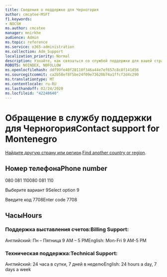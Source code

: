 ```yaml
---
title: Сведения о поддержке для Черногория
author: cmcatee-MSFT
f1.keywords:
- NOCSH
ms.author: cmcatee
manager: mnirkhe
audience: Admin
ms.topic: reference
ms.service: o365-administration
ms.collection: Adm_Support
localization_priority: Normal
description: Узнайте, как связаться со службой поддержки для вашей страны или региона.
ROBOTS: NOINDEX, NOFOLLOW
ms.openlocfilehash: ddf99fe40f28110f346a44e7ef657c8c8f141d56
ms.sourcegitcommit: ca2b58ef8f5be24f09e73620b74a1ffcf2d4c290
ms.translationtype: MT
ms.contentlocale: ru-RU
ms.lasthandoff: 02/24/2020
ms.locfileid: "42248640"
---
```

# <a name="contact-support-for-montenegro"></a><span data-ttu-id="c9b2c-103">Обращение в службу поддержки для Черногория</span><span class="sxs-lookup"><span data-stu-id="c9b2c-103">Contact support for Montenegro</span></span>

<span data-ttu-id="c9b2c-104">[Найдите другую страну или регион](../contact-support-for-business-products.md).</span><span class="sxs-lookup"><span data-stu-id="c9b2c-104">[Find another country or region](../contact-support-for-business-products.md).</span></span>

## <a name="phone-number"></a><span data-ttu-id="c9b2c-105">Номер телефона</span><span class="sxs-lookup"><span data-stu-id="c9b2c-105">Phone number</span></span>
<span data-ttu-id="c9b2c-106">080 081 110</span><span class="sxs-lookup"><span data-stu-id="c9b2c-106">080 081 110</span></span>

<span data-ttu-id="c9b2c-107">Выберите вариант 9</span><span class="sxs-lookup"><span data-stu-id="c9b2c-107">Select option 9</span></span>

<span data-ttu-id="c9b2c-108">Введите код 7708</span><span class="sxs-lookup"><span data-stu-id="c9b2c-108">Enter code 7708</span></span>

## <a name="hours"></a><span data-ttu-id="c9b2c-109">Часы</span><span class="sxs-lookup"><span data-stu-id="c9b2c-109">Hours</span></span>
### <a name="billing-support"></a><span data-ttu-id="c9b2c-110">Поддержка выставления счетов:</span><span class="sxs-lookup"><span data-stu-id="c9b2c-110">Billing Support:</span></span>

<span data-ttu-id="c9b2c-111">Английский: Пн – Пятница 9 AM – 5 PM</span><span class="sxs-lookup"><span data-stu-id="c9b2c-111">English: Mon-Fri 9 AM-5 PM</span></span>

### <a name="technical-support"></a><span data-ttu-id="c9b2c-112">Техническая поддержка:</span><span class="sxs-lookup"><span data-stu-id="c9b2c-112">Technical Support:</span></span>

<span data-ttu-id="c9b2c-113">Английский: 24 часа в сутки, 7 дней в неделю</span><span class="sxs-lookup"><span data-stu-id="c9b2c-113">English: 24 hours a day, 7 days a week</span></span>